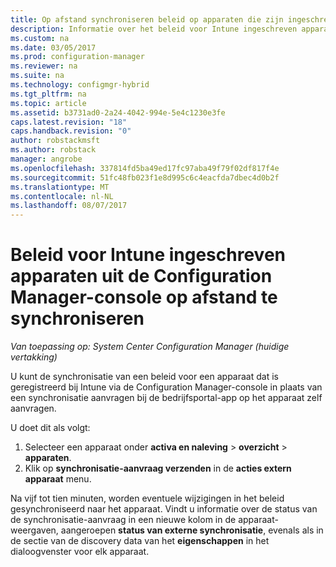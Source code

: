 ```yaml
---
title: Op afstand synchroniseren beleid op apparaten die zijn ingeschreven met Intune | Microsoft Docs
description: Informatie over het beleid voor Intune ingeschreven apparaten uit de Configuration Manager-console synchroniseren
ms.custom: na
ms.date: 03/05/2017
ms.prod: configuration-manager
ms.reviewer: na
ms.suite: na
ms.technology: configmgr-hybrid
ms.tgt_pltfrm: na
ms.topic: article
ms.assetid: b3731ad0-2a24-4042-994e-5e4c1230e3fe
caps.latest.revision: "18"
caps.handback.revision: "0"
author: robstackmsft
ms.author: robstack
manager: angrobe
ms.openlocfilehash: 337814fd5ba49ed17fc97aba49f79f02df817f4e
ms.sourcegitcommit: 51fc48fb023f1e8d995c6c4eacfda7dbec4d0b2f
ms.translationtype: MT
ms.contentlocale: nl-NL
ms.lasthandoff: 08/07/2017
---
```

# <a name="remotely-synchronize-policy-on-intune-enrolled-devices-from-the-configuration-manager-console"></a>Beleid voor Intune ingeschreven apparaten uit de Configuration Manager-console op afstand te synchroniseren

*Van toepassing op: System Center Configuration Manager (huidige vertakking)*


U kunt de synchronisatie van een beleid voor een apparaat dat is geregistreerd bij Intune via de Configuration Manager-console in plaats van een synchronisatie aanvragen bij de bedrijfsportal-app op het apparaat zelf aanvragen. 

U doet dit als volgt:

1.  Selecteer een apparaat onder **activa en naleving** > **overzicht** > **apparaten**.
2.  Klik op **synchronisatie-aanvraag verzenden** in de **acties extern apparaat** menu.


Na vijf tot tien minuten, worden eventuele wijzigingen in het beleid gesynchroniseerd naar het apparaat. Vindt u informatie over de status van de synchronisatie-aanvraag in een nieuwe kolom in de apparaat-weergaven, aangeroepen **status van externe synchronisatie**, evenals als in de sectie van de discovery data van het **eigenschappen** in het dialoogvenster voor elk apparaat.
